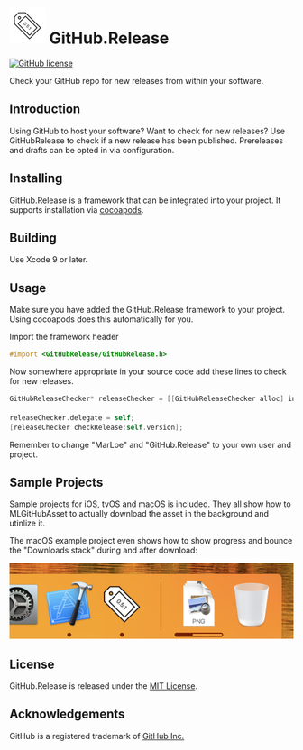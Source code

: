 # ![AppIcon](Examples/macOS/Assets.xcassets/AppIcon.appiconset/icon64.png) GitHub.Release

[![GitHub license](https://img.shields.io/badge/license-MIT-blue.svg)](https://github.com/MarLoe/VMware.PreferencePane/blob/master/LICENSE)

Check your GitHub repo for new releases from within your software.

## Introduction

Using GitHub to host your software?
Want to check for new releases?
Use GitHubRelease to check if a new release has been published.
Prereleases and drafts can be opted in via configuration.

## Installing

GitHub.Release is a framework that can be integrated into your project.
It supports installation via [cocoapods](https://cocoapods.org/).

## Building

Use Xcode 9 or later.

## Usage

Make sure you have added the GitHub.Release framework to your project. Using cocoapods does this automatically for you.

Import the framework header

```Objective-C
#import <GitHubRelease/GitHubRelease.h>
```

Now somewhere appropriate in your source code add these lines to check for new releases.

```Objective-C
GitHubReleaseChecker* releaseChecker = [[GitHubReleaseChecker alloc] initWithUser:@"MarLoe"
                                                                       andProject:@"GitHub.Release"];
releaseChecker.delegate = self;
[releaseChecker checkRelease:self.version];
```

Remember to change "MarLoe" and "GitHub.Release" to your own user and project.

## Sample Projects

Sample projects for iOS, tvOS and macOS is included. They all show how to MLGitHubAsset to actually download the asset in the background and utinlize it.

The macOS example project even shows how to show progress and bounce the "Downloads stack" during and after download:

![Dock](Images/Dock.png)

## License

GitHub.Release is released under the [MIT License](https://github.com/MarLoe/GitHub.Release/blob/master/LICENSE).


## Acknowledgements

GitHub is a registered trademark of [GitHub Inc.](https://github.com)
